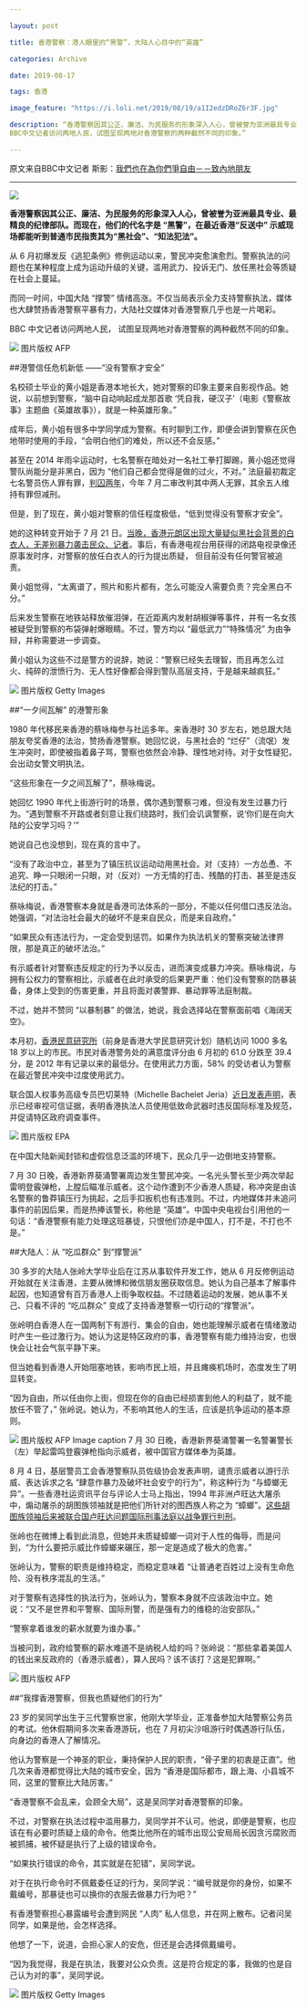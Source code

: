 ```yaml
---

layout: post

title: 香港警察：港人眼里的“黑警”，大陆人心目中的“英雄”

categories: Archive

date: 2019-08-17

tags: 香港

image_feature: "https://i.loli.net/2019/08/19/a1I2edzDRoZ6r3F.jpg"

description: “香港警察因其公正、廉洁、为民服务的形象深入人心，曾被誉为亚洲最具专业、最精良的纪律部队。而现在，他们的代名字是“黑警”，在最近香港“反送中”示威现场都能听到普通市民指责其为“黑社会”、“知法犯法”。
BBC中文记者访问两地人民，试图呈现两地对香港警察的两种截然不同的印象。”

---
```


原文来自BBC中文记者 斯影：[我們也在為你們爭自由－－致內地朋友](https://www.bbc.com/zhongwen/simp/chinese-news-49366702) 

--- 

![](https://i.loli.net/2019/08/19/a1I2edzDRoZ6r3F.jpg)

**香港警察因其公正、廉洁、为民服务的形象深入人心，曾被誉为亚洲最具专业、最精良的纪律部队。而现在，他们的代名字是 “黑警”，在最近香港“反送中” 示威现场都能听到普通市民指责其为“黑社会”、“知法犯法”。**

从 6 月初爆发反《逃犯条例》修例运动以来，警民冲突愈演愈烈。警察执法的问题也在某种程度上成为运动升级的关键，滥用武力、投诉无门、放任黑社会等质疑在社会上蔓延。

而同一时间，中国大陆 “撑警” 情绪高涨。不仅当局表示全力支持警察执法，媒体也大肆赞扬香港警察平暴有力，大陆社交媒体对香港警察几乎也是一片喝彩。

BBC 中文记者访问两地人民， 试图呈现两地对香港警察的两种截然不同的印象。


![](https://i.loli.net/2019/08/19/2ps3zndlo7VUbrF.jpg) 图片版权 AFP


##港警信任危机新低 ——“没有警察才安全”

名校硕士毕业的黄小姐是香港本地长大，她对警察的印象主要来自影视作品。她说，以前想到警察，“脑中自动响起成龙那首歌 ‘凭自我，硬汉子’（电影《警察故事》主题曲《英雄故事》），就是一种英雄形象。”

成年后，黄小姐有很多中学同学成为警察。有时聊到工作，即便会讲到警察在灰色地带时使用的手段，“会明白他们的难处，所以还不会反感。”

甚至在 2014 年雨伞运动时，七名警察在暗处对一名社工拳打脚踢，黄小姐还觉得警队尚能分是非黑白，因为 “他们自己都会觉得是做的过火，不对。” 法庭最初裁定七名警员伤人罪有罪，[判囚两年](https://www.bbc.com/zhongwen/simp/chinese-news-39000901)，今年 7 月二审改判其中两人无罪，其余五人维持有罪但减刑。

但是，到了现在，黄小姐对警察的信任程度极低，“低到觉得没有警察才安全”。

她的这种转变开始于 7 月 21 日。[当晚，香港元朗区出现大量疑似黑社会背景的白衣人，无差别暴力袭击民众、记者](https://www.bbc.com/zhongwen/simp/chinese-news-49070742)。事后，有香港电视台用获得的闭路电视录像还原事发时序，对警察的放任白衣人的行为提出质疑， 但目前没有任何警官被追责。

黄小姐觉得，“太离谱了，照片和影片都有，怎么可能没人需要负责？完全黑白不分。”

后来发生警察在地铁站释放催泪弹，在近距离内发射胡椒弹等事件，并有一名女孩被疑受到警察的布袋弹射爆眼睛。不过，警方均以 “最低武力”“特殊情况” 为由争辩，并称需要进一步调查。

黄小姐认为这些不过是警方的说辞，她说：“警察已经失去理智，而且再怎么过火、纯碎的泄愤行为、无人性好像都会得到警队高层支持，于是越来越疯狂。”


 ![](https://i.loli.net/2019/08/19/HwaBi5y2Ghz6nQD.jpg) 图片版权 Getty Images


##“一夕间瓦解” 的港警形象


1980 年代移民来香港的蔡咏梅参与社运多年。来香港时 30 岁左右，她总跟大陆朋友夸奖香港的法治，赞扬香港警察。她回忆说，与黑社会的 “烂仔”（流氓）发生冲突时，即使被指着鼻子骂，警察也依然会冷静、理性地对待。对于女性疑犯，会出动女警文明执法。

“这些形象在一夕之间瓦解了”，蔡咏梅说。

她回忆 1990 年代上街游行时的场景，偶尔遇到警察刁难，但没有发生过暴力行为。“遇到警察不开路或者刻意让我们绕路时，我们会讥讽警察，说‘你们是在向大陆的公安学习吗？’”

她说自己也没想到，现在真的言中了。

“没有了政治中立，甚至为了镇压抗议运动动用黑社会。对（支持）一方怂恿、不追究、睁一只眼闭一只眼，对（反对）一方无情的打击、残酷的打击、甚至是违反法纪的打击。”

蔡咏梅说，香港警察本身就是香港司法体系的一部分，不能以任何借口违反法治。她强调，“对法治社会最大的破坏不是来自民众，而是来自政府。”

“如果民众有违法行为，一定会受到惩罚。如果作为执法机关的警察突破法律界限，那是真正的破坏法治。”

有示威者针对警察违反规定的行为予以反击，进而演变成暴力冲突。蔡咏梅说，与拥有公权力的警察相比，示威者在此时承受的后果更严重：他们没有警察的防暴装备，身体上受到的伤害更重，并且将面对袭警罪、暴动罪等法庭制裁。

不过，她并不赞同 “以暴制暴” 的做法，她说，我会选择站在警察面前唱《海阔天空》。

本月初，[香港民意研究所](https://www.pori.hk/pori_release20190812_chi)（前身是香港大学民意研究计划）随机访问 1000 多名 18 岁以上的市民。市民对香港警务处的满意度评分由 6 月初的 61.0 分跌至 39.4 分，是 2012 年有记录以来的最低分。在使用武力方面，58% 的受访者认为警察在最近警民冲突中过度使用武力。

联合国人权事务高级专员巴切莱特（Michelle Bachelet Jeria）[近日发表声明](https://news.un.org/en/story/2019/08/1044141)，表示已经审视可信证据，表明香港执法人员使用低致命武器时违反国际标准及规范，并促请特区政府调查事件。


 ![](https://i.loli.net/2019/08/19/8lPnTVAWR9mvgIY.jpg) 图片版权 EPA

在中国大陆新闻封锁和虚假信息泛滥的环境下，民众几乎一边倒地支持警察。

7 月 30 日晚，香港新界葵涌警署周边发生警民冲突。一名光头警长至少两次举起雷明登霰弹枪，上膛后瞄准示威者。这个动作遭到不少香港人质疑，称冲突是由该名警察的鲁莽镇压行为挑起，之后手扣扳机也有违准则。不过，内地媒体并未追问事件的前因后果，而是热捧该警长，称他是 “英雄”。中国中央电视台引用他的一句话：“香港警察有能力处理这班暴徒，只恨他们亦是中国人，打不是，不打也不是。”

##大陆人：从 “吃瓜群众” 到“撑警派”

30 多岁的大陆人张岭大学毕业后在江苏从事软件开发工作，她从 6 月反修例运动开始就在关注香港，主要从微博和微信朋友圈获取信息。她认为自己基本了解事件起因，也知道曾有百万香港人上街争取权益。不过随着运动的发展，她从事不关己、只看不评的 “吃瓜群众” 变成了支持香港警察一切行动的“撑警派”。

张岭明白香港人在一国两制下有游行、集会的自由，她也能理解示威者在情绪激动时产生一些过激行为。她认为这是特区政府的事，香港警察有能力维持治安，也很快会让社会气氛平静下来。

但当她看到香港人开始阻塞地铁，影响市民上班，并且瘫痪机场时，态度发生了明显转变。

“因为自由，所以任由你上街，但现在你的自由已经损害到他人的利益了，就不能放任不管了，” 张岭说。她认为，不影响其他人的生活，应该是抗争运动的基本原则。

![](https://i.loli.net/2019/08/19/EZwbzQh8WPJSlqn.jpg) 图片版权 AFP Image caption 
7 月 30 日晚，香港新界葵涌警署一名警署警长（左）举起雷鸣登霰弹枪指向示威者，被中国官方媒体奉为英雄。

8 月 4 日，基层警员工会香港警察队员佐级协会发表声明，谴责示威者以游行示威、表达诉求之名 “肆意作暴力及破坏社会安宁的行为”，称这种行为 “与蟑螂无异”。一些香港社运资讯平台与评论人士马上指出，1994 年非洲卢旺达大屠杀中，煽动屠杀的胡图族领袖就是把他们所针对的图西族人称之为 “蟑螂”。[这些胡图族领袖后来被联合国卢旺达问题国际刑事法庭以战争罪行判刑](http://news.bbc.co.uk/chinese/simp/hi/newsid_3280000/newsid_3288800/3288865.stm)。

张岭也在微博上看到此消息，但她并未质疑蟑螂一词对于人性的侮辱，而是问到，“为什么要把示威比作蟑螂来碾压，那一定是造成了极大的危害。”

张岭认为，警察的职责是维持稳定，而稳定意味着 “让普通老百姓过上没有生命危险、没有秩序混乱的生活。”

对于警察有选择性的执法行为，张岭认为，警察本身就不应该政治中立。她说：“又不是世界和平警察、国际刑警，而是强有力的维稳的治安部队。”

“警察拿着谁发的薪水就要为谁办事。”

当被问到，政府给警察的薪水难道不是纳税人给的吗？张岭说：“那些拿着美国人的钱出来反政府的（香港示威者），算人民吗？该不该打？这是犯罪啊。”

![](https://i.loli.net/2019/08/19/2CwLi5VYs64rhb8.jpg) 图片版权 AFP

##“我撑香港警察，但我也质疑他们的行为”

23 岁的吴同学出生于三代警察世家，他刚大学毕业，正准备参加大陆警察公务员的考试。他休假期间多次来香港游玩，也在 7 月初尖沙咀游行时偶遇游行队伍，向身边的香港人了解情况。

他认为警察是一个神圣的职业，秉持保护人民的职责，“骨子里的初衷是正直”。他几次来香港都觉得比大陆的城市安全，因为 “香港是国际都市，跟上海、小县城不同，这里的警察比大陆厉害。”

“香港警察不会乱来，会顾全大局”，这是吴同学对香港警察的印象。

不过，对警察在执法过程中滥用暴力，吴同学并不认可。他说，即便是警察，也应该在有必要时质疑上级的命令。他类比他所在的城市出现公安局局长因贪污腐败而被抓捕，被怀疑是执行了上级的错误命令。

“如果执行错误的命令，其实就是在犯错”，吴同学说。

对于在执行命令时不佩戴委任证的行为，吴同学说：“编号就是你的身份，如果不戴编号，那暴徒也可以换你的衣服去做暴力行为吧？”

有香港警察担心暴露编号会遭到网民 “人肉” 私人信息，并在网上散布。记者问吴同学，如果是他，会怎样选择。

他想了一下，说道，会担心家人的安危，但还是会选择佩戴编号。

“因为我觉得，我是在执法，我要对公众负责。这是符合规定的事，我做的也是自己认为对的事”，吴同学说。

![](https://i.loli.net/2019/08/19/WjyBpDJsqkraoRt.jpg) 图片版权 Getty Images
